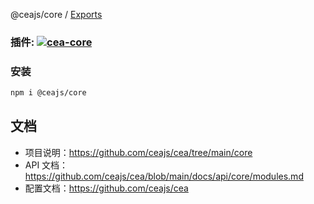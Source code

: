 @ceajs/core / [Exports](modules.md)

### 插件: <a align="center" href="https://www.npmjs.com/package/cea-core"><img alt="cea-core" src="https://img.shields.io/npm/v/cea-core?style=social&label=cea-core"></a>

### 安装

```bash
npm i @ceajs/core
```

## 文档

- 项目说明：https://github.com/ceajs/cea/tree/main/core
- API 文档：https://github.com/ceajs/cea/blob/main/docs/api/core/modules.md
- 配置文档：https://github.com/ceajs/cea
